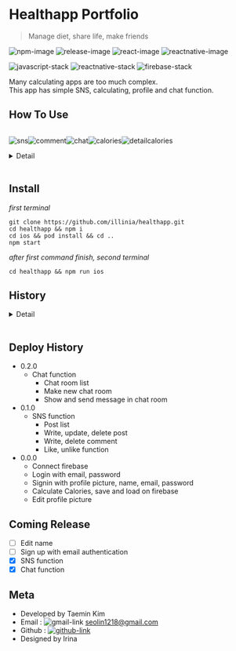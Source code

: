 # Healthapp Portfolio

> Manage diet, share life, make friends

![npm-image]
![release-image]
![react-image]
![reactnative-image]

![javascript-stack]
![reactnative-stack]
![firebase-stack]

Many calculating apps are too much complex.<br>
This app has simple SNS, calculating, profile and chat function.

## How To Use

<div style="display: flex;">

![sns](https://user-images.githubusercontent.com/67290425/130349021-b0aada83-bf3f-4ae3-8e01-bf954db5e7e5.PNG)

![comment](https://user-images.githubusercontent.com/67290425/130349017-e2411439-977a-457c-bf22-14a32066e3c2.PNG)

![chat](https://user-images.githubusercontent.com/67290425/130349015-f0181170-470d-441f-add9-c56bee5555bd.PNG)

![calories](https://user-images.githubusercontent.com/67290425/130349013-2ee490a0-6545-439a-bb16-dc8d89a4d964.PNG)

![detailcalories](https://user-images.githubusercontent.com/67290425/130349018-00344521-9679-41be-b8b0-9b5e557179e4.PNG)

</div>

<details>
    <summary>Detail</summary>
    <br>

_How to login_
<br>

![signin,login](https://user-images.githubusercontent.com/67290425/128492684-1bff7ffd-dc92-4179-93ee-4311e954acf3.gif)

_How to use sns post_
<br>

![login,like,comment](https://user-images.githubusercontent.com/67290425/128492993-5528e4b3-93bd-4d26-8318-7b17a152856b.gif)

_How to upload post_
<br>

![upload, comment](https://user-images.githubusercontent.com/67290425/128493269-e6258bbf-bff7-4c4c-87d4-557acecc875b.gif)

_How to update and delete post_
<br>

![update,delete](https://user-images.githubusercontent.com/67290425/128493389-5bce1616-8168-4408-a3c7-deac02e31a0a.gif)

</details>
<br>

## Install

_first terminal_

```
git clone https://github.com/illinia/healthapp.git
cd healthapp && npm i
cd ios && pod install && cd ..
npm start
```

_after first command finish, second terminal_

```
cd healthapp && npm run ios
```

## History

<details>
    <summary>Detail</summary>
    
* 09 Aug
    * Make chat list, delete function
    * Make chat room function
    * Make message list, send message function
* 06 Aug
    * Make update, delete post function
    * Make add comment function in comment page
    * Fix UI in comment page
    * Fix loading structure of profile in SNS when it was changed in firebase
* 05 Aug
    * Make like, unlike function connected with firebase
    * Make comment list, comment input
* 04 Aug
    * Add comment, comment page, upload firestore
    * Fix refresh issue when start rendering and status was changed
* 03 Aug
    * Make SNS show post list, upload post
* 02 Aug
    * Make SNS main design
* 29 Jul
    * Update README, deploy test
* 28 Jul
    * Save, load in asyncstorage and firebase
* 27 Jul
    * Update, delete meal function
* 26 Jul
    * Add meal, update meal function
* 25 Jul
    * Calculator page
* 24 Jul
    * Profile page
* 20 Jul ~ 23 Jul
    * ~~Google, Facebook login~~
        * ~~I needed to bind login authentication~~
        * ~~google, facebook firebase sdk has problem in my laptop(M1 Macbook)~~
    * Sign up, login in
    * Profile upload
* 17 Jul ~ 19 Jul
    * Manage ideas
    * UX, UI design [Whimsical](https://whimsical.com)
</details>
<br>

## Deploy History

- 0.2.0
  - Chat function
    - Chat room list
    - Make new chat room
    - Show and send message in chat room
- 0.1.0
  - SNS function
    - Post list
    - Write, update, delete post
    - Write, delete comment
    - Like, unlike function
- 0.0.0
  - Connect firebase
  - Login with email, password
  - Signin with profile picture, name, email, password
  - Calculate Calories, save and load on firebase
  - Edit profile picture

## Coming Release

- [ ] Edit name
- [ ] Sign up with email authentication
- [x] SNS function
- [x] Chat function

## Meta

- Developed by Taemin Kim
- Email : ![gmail-link] seolin1218@gmail.com
- Github : [![github-link]](https://github.com/illinia)
- Designed by Irina

<!-- Markdown link & img dfn's -->

[npm-image]: https://img.shields.io/badge/npm-7.15.1-orange
[release-image]: https://img.shields.io/badge/release-0.0.0-success
[react-image]: https://img.shields.io/badge/React-17.0.1-%2361dafb
[reactnative-image]: https://img.shields.io/badge/ReactNative-0.64.2-%2361dafb
[javascript-stack]: https://img.shields.io/badge/Javascript-yellow?style=flat-square&logo=JavaScript&logoColor=white
[reactnative-stack]: https://img.shields.io/badge/ReactNative-blue?style=flat-square&logo=React&logoColor=white
[firebase-stack]: https://img.shields.io/badge/Firebase-orange?style=flat-square&logo=Firebase&logoColor=white
[gmail-link]: https://img.shields.io/badge/Gmail-red?style=flat-square&logo=Gmail&logoColor=white
[github-link]: https://img.shields.io/badge/Github-black?style=flat-square&logo=GitHub&logoColor=white

